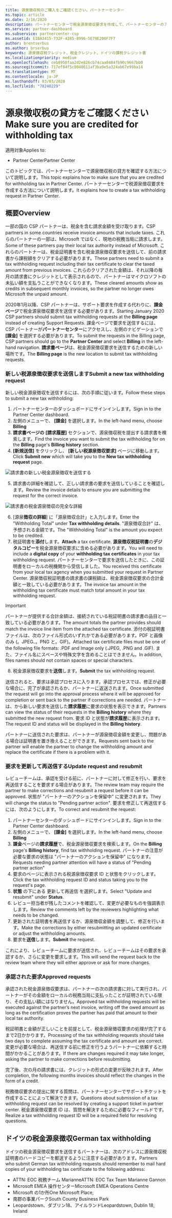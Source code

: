 ```yaml
---
title: 源泉徴収税のご購入をご確認ください。パートナーセンター
ms.topic: article
ms.date: 2/16/2020
description: パートナーセンターで税金源泉徴収要求を作成して、パートナーセンターのアカウントに源泉徴収税があることを確認します。
ms.service: partner-dashboard
ms.subservice: partnercenter-csp
ms.assetid: E1BA3415-732F-4385-8996-5E79E200F7F7
author: brentserbus
ms.author: brserbus
keywords: 源泉徴収税クレジット、税金クレジット、ドイツの課税クレジット書
ms.localizationpriority: medium
ms.openlocfilehash: ceb8958faa2d2e826cb74caa0484fb90c9667bb0
ms.sourcegitcommit: 717ef04f5c0040611af3ba9e5a324ab67e99ba14
ms.translationtype: MT
ms.contentlocale: ja-JP
ms.lasthandoff: 03/03/2020
ms.locfileid: "78240229"
---
```

# <a name="make-sure-you-are-credited-for-withholding-tax"></a><span data-ttu-id="3c793-104">源泉徴収税の貸方をご確認ください</span><span class="sxs-lookup"><span data-stu-id="3c793-104">Make sure you are credited for withholding tax</span></span>

<span data-ttu-id="3c793-105">適用対象</span><span class="sxs-lookup"><span data-stu-id="3c793-105">Applies to:</span></span>

- <span data-ttu-id="3c793-106">Partner Center</span><span class="sxs-lookup"><span data-stu-id="3c793-106">Partner Center</span></span>

<span data-ttu-id="3c793-107">このトピックでは、パートナーセンターで源泉徴収税の貸方を確認する方法について説明します。</span><span class="sxs-lookup"><span data-stu-id="3c793-107">This topic explains how to make sure that you are credited for withholding tax in Partner Center.</span></span> <span data-ttu-id="3c793-108">パートナーセンターで税源泉徴収要求を作成する方法について説明します。</span><span class="sxs-lookup"><span data-stu-id="3c793-108">It explains how to create a tax withholding request in Partner Center.</span></span>

## <a name="overview"></a><span data-ttu-id="3c793-109">概要</span><span class="sxs-lookup"><span data-stu-id="3c793-109">Overview</span></span>

<span data-ttu-id="3c793-110">一部の国の CSP パートナーは、税金を含む請求金額を受け取ります。</span><span class="sxs-lookup"><span data-stu-id="3c793-110">CSP partners in some countries receive invoice amounts that include taxes.</span></span> <span data-ttu-id="3c793-111">これらのパートナーの一部は、Microsoft ではなく、現地の税務当局に請求します。</span><span class="sxs-lookup"><span data-stu-id="3c793-111">Some of these partners pay their local tax authority instead of Microsoft.</span></span> <span data-ttu-id="3c793-112">これらのパートナーは、税金証明書を含む税金源泉徴収要求を送信して、前の請求書から課税額をクリアする必要があります。</span><span class="sxs-lookup"><span data-stu-id="3c793-112">These partners need to submit a tax withholding request including their tax certificate to clear the taxed amount from previous invoices.</span></span> <span data-ttu-id="3c793-113">これらのクリアされた金額は、それ以降の毎月の請求書にクレジットとして表示されるので、パートナーはマイクロソフトの未払い額を支払うことができなくなります。</span><span class="sxs-lookup"><span data-stu-id="3c793-113">These cleared amounts show as credits in subsequent monthly invoices, so the partner no longer owes Microsoft the unpaid amount.</span></span>

<span data-ttu-id="3c793-114">2020年1月以降、CSP パートナーは、サポート要求を作成する代わりに、**課金ページ**で税金源泉徴収要求を送信する必要があります。</span><span class="sxs-lookup"><span data-stu-id="3c793-114">Starting January 2020 CSP partners should submit tax withholding requests at the **Billing page** instead of creating Support Requests.</span></span> <span data-ttu-id="3c793-115">課金ページで要求を送信するには、CSP パートナーが**パートナーセンター**にアクセスし、左側のナビゲーションで **[課金]** を選択する必要があります。</span><span class="sxs-lookup"><span data-stu-id="3c793-115">To submit the requests in the Billing page, CSP partners should go to the **Partner Center** and select **Billing** in the left-hand navigation.</span></span> <span data-ttu-id="3c793-116">**請求書ページ**は、税金源泉徴収要求を送信するための新しい場所です。</span><span class="sxs-lookup"><span data-stu-id="3c793-116">The **Billing page** is the new location to submit tax withholding requests.</span></span> 

### <a name="submit-a-new-tax-withholding-request"></a><span data-ttu-id="3c793-117">新しい税源泉徴収要求を送信します</span><span class="sxs-lookup"><span data-stu-id="3c793-117">Submit a new tax withholding request</span></span>

<span data-ttu-id="3c793-118">新しい税金源泉徴収を送信するには、次の手順に従います。</span><span class="sxs-lookup"><span data-stu-id="3c793-118">Follow these steps to submit a new tax withholding:</span></span>

1. <span data-ttu-id="3c793-119">パートナーセンターのダッシュボードにサインインします。</span><span class="sxs-lookup"><span data-stu-id="3c793-119">Sign in to the Partner Center dashboard.</span></span>
2. <span data-ttu-id="3c793-120">左側のメニューで、 **[課金]** を選択します。</span><span class="sxs-lookup"><span data-stu-id="3c793-120">In the left-hand menu, choose **Billing**</span></span>
3. <span data-ttu-id="3c793-121">**請求書ページの** **[請求履歴]** セクションで、源泉徴収税を提出する請求書を検索します。</span><span class="sxs-lookup"><span data-stu-id="3c793-121">Find the invoice you want to submit the tax withholding for on the **Billing** page's **Billing history** section.</span></span>
4. <span data-ttu-id="3c793-122">**[新規送信]** をクリックし、 **[新しい税源泉徴収要求]** ページに移動します。</span><span class="sxs-lookup"><span data-stu-id="3c793-122">Click **Submit new** which will take you to the **New tax withholding request** page.</span></span>

![請求書の新しい税金源泉徴収を送信する](images/wht1.png)

5. <span data-ttu-id="3c793-124">請求書の詳細を確認して、正しい請求書の要求を送信していることを確認します。</span><span class="sxs-lookup"><span data-stu-id="3c793-124">Review the invoice details to ensure you are submitting the request for the correct invoice.</span></span>

![請求書の税金源泉徴収の完全な詳細](images/wht2.png)

6. <span data-ttu-id="3c793-126">[源泉**徴収の詳細**] に「源泉徴収合計」と入力します。</span><span class="sxs-lookup"><span data-stu-id="3c793-126">Enter the "Withholding Total" under **Tax withholding details**.</span></span> <span data-ttu-id="3c793-127">"源泉徴収合計" は、予想される金額です。</span><span class="sxs-lookup"><span data-stu-id="3c793-127">The "Withholding Total" is the amount you expect to be credited.</span></span>
7. <span data-ttu-id="3c793-128">税証明書を**添付**します。</span><span class="sxs-lookup"><span data-stu-id="3c793-128">**Attach** a tax certificate.</span></span> <span data-ttu-id="3c793-129">**源泉徴収税証明書**の**デジタルコピー**を税金源泉徴収要求に含める必要があります。</span><span class="sxs-lookup"><span data-stu-id="3c793-129">You will need to include a **digital copy** of your **withholding tax certificates** in your tax withholding request.</span></span> <span data-ttu-id="3c793-130">パートナーセンターで要求を送信したときに、この証明書をローカルの税機関から受信しました。</span><span class="sxs-lookup"><span data-stu-id="3c793-130">You received this certificate from your local tax agency when you submitted your request in Partner Center.</span></span> <span data-ttu-id="3c793-131">源泉徴収税証明書の請求書の課税額は、税金源泉徴収要求の合計金額と一致している必要があります。</span><span class="sxs-lookup"><span data-stu-id="3c793-131">The invoice tax amount in the withholding tax certificate must match total amount in your tax withholding request.</span></span> 

> [!IMPORTANT]
> <span data-ttu-id="3c793-132">パートナーが提供する合計金額は、接続されている税証明書の請求書の品目と一致している必要があります。</span><span class="sxs-lookup"><span data-stu-id="3c793-132">The amount totals the partner provides should match the invoice line item from the attached tax certificate.</span></span> <span data-ttu-id="3c793-133">添付の税証明書ファイルは、次のファイル形式のいずれかである必要があります。PDF と画像のみ (。JPEG、。PNG と。GIF)。</span><span class="sxs-lookup"><span data-stu-id="3c793-133">Attached tax certificate files must be one of the following file formats: .PDF and Image only (.JPEG, .PNG and .GIF).</span></span> <span data-ttu-id="3c793-134">また、ファイル名にスペースや特殊文字を含めることはできません。</span><span class="sxs-lookup"><span data-stu-id="3c793-134">In addition, files names should not contain  spaces or special characters.</span></span>

8. <span data-ttu-id="3c793-135">税金源泉徴収要求を**送信**します。</span><span class="sxs-lookup"><span data-stu-id="3c793-135">**Submit** the tax withholding request.</span></span>

<span data-ttu-id="3c793-136">送信されると、要求は承認プロセスに入ります。承認プロセスでは、修正が必要な場合に、完了が承認されるか、パートナーに返送されます。</span><span class="sxs-lookup"><span data-stu-id="3c793-136">Once submitted the request will go into the approval process where it will be approved for completion or sent back to the partner if corrections are needed.</span></span> <span data-ttu-id="3c793-137">パートナーは、から新しい要求を送信した**請求履歴**に要求の状態を表示できます。</span><span class="sxs-lookup"><span data-stu-id="3c793-137">Partners can view the status of their requests in the **Billing history** where they submitted the new request from.</span></span> <span data-ttu-id="3c793-138">要求 ID と状態が**請求履歴**に表示されます。</span><span class="sxs-lookup"><span data-stu-id="3c793-138">The request ID and status will be displayed in the **Billing history**.</span></span>

<span data-ttu-id="3c793-139">パートナーに送信された要求は、パートナーが源泉徴収金額を変更し、問題がある場合は証明書を置き換えることができます。</span><span class="sxs-lookup"><span data-stu-id="3c793-139">Requests sent back to the partner will enable the partner to change the withholding amount and replace the certificate if there is a problem with it.</span></span> 

### <a name="update-request-and-resubmit"></a><span data-ttu-id="3c793-140">要求を更新して再送信する</span><span class="sxs-lookup"><span data-stu-id="3c793-140">Update request and resubmit</span></span>

<span data-ttu-id="3c793-141">レビューチームは、承認を受ける前に、パートナーに対して修正を行い、要求を再送信することを要求する場合があります。</span><span class="sxs-lookup"><span data-stu-id="3c793-141">The review team may require the partner to make corrections and resubmit a request before it can be approved.</span></span> <span data-ttu-id="3c793-142">状態が "パートナーのアクションを保留中" に変更されます。</span><span class="sxs-lookup"><span data-stu-id="3c793-142">They will change the status to "Pending partner action".</span></span> <span data-ttu-id="3c793-143">要求を修正して再送信するには、次のようにします。</span><span class="sxs-lookup"><span data-stu-id="3c793-143">To correct and resubmit the request:</span></span>
 
1. <span data-ttu-id="3c793-144">パートナーセンターのダッシュボードにサインインします。</span><span class="sxs-lookup"><span data-stu-id="3c793-144">Sign in to the Partner Center dashboard.</span></span>
2. <span data-ttu-id="3c793-145">左側のメニューで、 **[課金]** を選択します。</span><span class="sxs-lookup"><span data-stu-id="3c793-145">In the left-hand menu, choose **Billing**</span></span>
3. <span data-ttu-id="3c793-146">**課金**ページの**請求履歴**で、税金源泉徴収要求を検索します。</span><span class="sxs-lookup"><span data-stu-id="3c793-146">On the **Billing** page's **Billing history**, find tax withholding request.</span></span> <span data-ttu-id="3c793-147">パートナーの注意が必要な要求の状態は "パートナーのアクションを保留中" になります。</span><span class="sxs-lookup"><span data-stu-id="3c793-147">Requests needing partner attention will have a status of "Pending partner action"</span></span>
4. <span data-ttu-id="3c793-148">要求のページに表示される税源泉徴収要求 ID と状態をクリックします。</span><span class="sxs-lookup"><span data-stu-id="3c793-148">Click the tax withholding request ID and status taking you to the request's page.</span></span>
5. <span data-ttu-id="3c793-149">**状態** の下にある 更新して再送信 を選択します。</span><span class="sxs-lookup"><span data-stu-id="3c793-149">Select "Update and resubmit" under **Status**.</span></span>
6. <span data-ttu-id="3c793-150">レビュー担当者が残したコメントを確認して、変更が必要なものを強調表示します。</span><span class="sxs-lookup"><span data-stu-id="3c793-150">Review the comments left by the reviewers highlighting what needs to be changed.</span></span>
7. <span data-ttu-id="3c793-151">更新された証明書を再送信するか、源泉徴収金額を調整して、修正を行います。</span><span class="sxs-lookup"><span data-stu-id="3c793-151">Make the corrections by either resubmitting an updated certificate or adjust the withholding amounts.</span></span>
8. <span data-ttu-id="3c793-152">要求を**送信**します。</span><span class="sxs-lookup"><span data-stu-id="3c793-152">**Submit** the request.</span></span> 

<span data-ttu-id="3c793-153">これにより、レビューチームに要求が送信され、レビューチームはその要求を承認するか、さらに変更を要求します。</span><span class="sxs-lookup"><span data-stu-id="3c793-153">This will send the request back to the review team where they will either approve or ask for more changes.</span></span>
 
### <a name="approved-requests"></a><span data-ttu-id="3c793-154">承認された要求</span><span class="sxs-lookup"><span data-stu-id="3c793-154">Approved requests</span></span>

<span data-ttu-id="3c793-155">承認された税金源泉徴収要求は、パートナーの次の請求書に対して実行され、パートナーがその金額をローカルの税務当局に支払ったことが証明されている限り、その支払い額にはなりません。</span><span class="sxs-lookup"><span data-stu-id="3c793-155">Approved tax withholding requests will be executed against the partner’s next invoice, writing off the owed amount as long as the certification proves the partner has paid that amount to their local tax authority.</span></span>

<span data-ttu-id="3c793-156">税証明書と金額が正しいことを前提として、税金源泉徴収要求の処理が完了するまで2日かかります。</span><span class="sxs-lookup"><span data-stu-id="3c793-156">Processing of the tax withholding requests should take two days to complete assuming the tax certificate and amount are correct.</span></span> <span data-ttu-id="3c793-157">変更が必要な場合は、再送信する前に修正を行うようパートナーに依頼すると時間がかかることがあります。</span><span class="sxs-lookup"><span data-stu-id="3c793-157">If there are changes required it may take longer, asking the partner to make corrections before resubmitting.</span></span>

<span data-ttu-id="3c793-158">完了後、次の月の請求書には、クレジットの形式の変更が反映されます。</span><span class="sxs-lookup"><span data-stu-id="3c793-158">After completion, the following months invoices should reflect the changes in the form of a credit.</span></span>
 
<span data-ttu-id="3c793-159">税務徴収要求の提出に関する質問は、パートナーセンターでサポートチケットを作成することによって解決できます。</span><span class="sxs-lookup"><span data-stu-id="3c793-159">Questions about submission of a tax withholding request can be resolved by creating a support ticket in partner center.</span></span> <span data-ttu-id="3c793-160">税金源泉徴収要求 ID は、質問を解決するために必要なフィールドです。</span><span class="sxs-lookup"><span data-stu-id="3c793-160">Realize a tax withholding request ID will be a required field for resolving questions.</span></span>

## <a name="german-tax-withholding"></a><span data-ttu-id="3c793-161">ドイツの税金源泉徴収</span><span class="sxs-lookup"><span data-stu-id="3c793-161">German tax withholding</span></span>

<span data-ttu-id="3c793-162">ドイツの税金源泉徴収要求を送信するパートナーは、次のアドレスに源泉徴収税証明書のハードコピーを郵送するように注意する必要があります。</span><span class="sxs-lookup"><span data-stu-id="3c793-162">Partners who submit German tax withholding requests should remember to mail hard copies of your withholding tax certificate to the following address:</span></span> 

- <span data-ttu-id="3c793-163">ATTN: EOC 税務チーム Marianne</span><span class="sxs-lookup"><span data-stu-id="3c793-163">ATTN: EOC Tax Team Marianne Gannon</span></span>
- <span data-ttu-id="3c793-164">Microsoft EMEA 操作センター</span><span class="sxs-lookup"><span data-stu-id="3c793-164">Microsoft EMEA Operations Centre</span></span>
- <span data-ttu-id="3c793-165">Microsoft の1か所</span><span class="sxs-lookup"><span data-stu-id="3c793-165">One Microsoft Place,</span></span>
- <span data-ttu-id="3c793-166">南郡の事業パーク</span><span class="sxs-lookup"><span data-stu-id="3c793-166">South County Business Park</span></span>
- <span data-ttu-id="3c793-167">Leopardstown、ダブリン18、アイルランド</span><span class="sxs-lookup"><span data-stu-id="3c793-167">Leopardstown, Dublin 18, Ireland</span></span>

